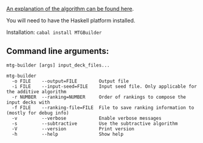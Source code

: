[An explanation of the algorithm can be found here](https://elvishjerricco.wordpress.com/2015/09/24/generating-magic-decks-using-deck-building-strategies/).

You will need to have the Haskell platform installed.

Installation: `cabal install MTGBuilder`

Command line arguments:
---

`mtg-builder [args] input_deck_files...`

```
mtg-builder
  -o FILE    --output=FILE        Output file
  -i FILE    --input-seed=FILE    Input seed file. Only applicable for the additive algorithm
  -r NUMBER  --ranking=NUMBER     Order of rankings to compose the input decks with
  -f FILE    --ranking-file=FILE  File to save ranking information to (mostly for debug info)
  -v         --verbose            Enable verbose messages
  -s         --subtractive        Use the subtractive algorithm
  -V         --version            Print version
  -h         --help               Show help
```